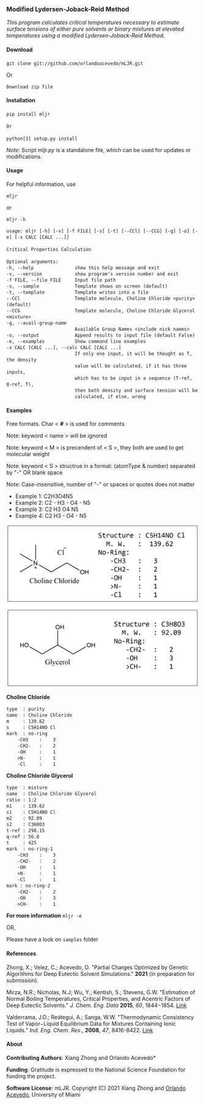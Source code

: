 ### Modified Lydersen-Joback-Reid Method

*This program calculates critical temperatures necessary to estimate surface tensions of either pure solvents or binary mixtures at elevated temperatures using a modified Lydersen-Joback-Reid Method.*

#### Download
```
git clone git://github.com/orlandoacevedo/mLJR.git
```
Or
```
Download zip file
```


#### Installation
```
pip install mljr

Or

python[3] setup.py install
```

*Note:* Script *mljr.py* is a standalone file, which can be used for updates or modifications.


#### Usage
For helpful information, use
```
mljr
```
or
```
mljr -h
```

```
usage: mljr [-h] [-v] [-f FILE] [-s] [-t] [--CCl] [--CCG] [-g] [-o] [-e] [-x CALC [CALC ...]]

Critical Properties Calculation

Optional arguments:
-h, --help               show this help message and exit
-v, --version            show program's version number and exit
-f FILE, --file FILE     Input file path
-s, --sample             Template shows on screen (default)
-t, --template           Template writes into a file
--CCl                    Template molecule, Choline Chloride <purity> (default)
--CCG                    Template molecule, Choline Chloride Glycerol <mixture>
-g, --avail-group-name
                         Available Group Names <include nick names>
-o, --output             Append results to input file (default False)
-e, --examples           Show command line examples
-x CALC [CALC ...], --calc CALC [CALC ...]
                         If only one input, it will be thought as T, the density
                         value will be calculated, if it has three inputs,
                         which has to be input in a sequence (T-ref, Q-ref, T),
                         then both density and surface tension will be
                         calculated, if else, wrong
```


#### Examples
Free formats. Char < **#** > is used for comments

Note: keyword < name > will be ignored

Note: keyword < M > is precendent of < S >, they both are used to get molecular weight

Note: keyword < S > structrue in a format: (atomType & number) separated by "-" OR blank space 

Note: Case-insensitive, number of "-" or spaces or quotes does not matter

-    Example 1:   C2H3O4N5
-    Example 2:   C2 - H3 - O4 - N5
-    Example 3:   C2   H3   O4   N5
-    Example 4:   C2   H3 - O4 - N5



![Choline Chloride Glycerol](images/CCG.png)


**Choline Chloride** 

```
type  : purity
name  : Choline Chloride
m     : 139.62
s     : C5H14NO Cl
mark  : no-ring
    -CH3    :    3
    -CH2-   :    2
    -OH     :    1
    >N-     :    1
    -Cl     :    1
```


**Choline Chloride Glycerol**
```
type  : mixture
name  : Choline Chloride Glycerol
ratio : 1:2
m1    : 139.62
s1    : C5H14NO Cl
m2    : 92.09
s2    : C3H8O3
t-ref : 298.15
q-ref : 56.0
t     : 425
mark  : no-ring-1
    -CH3    :    3
    -CH2-   :    2
    -OH     :    1
    >N-     :    1
    -Cl     :    1
mark : no-ring-2
    -CH2-   :    2
    -OH     :    3
    >CH-    :    1
```


**For more information**
```mljr -e```

OR,

Please have a look on `samples` folder

#### References

Zhong, X.; Velez, C.; Acevedo, O. "Partial Charges Optimized by Genetic Algorithms for Deep Eutectic Solvent Simulations." **2021** (in preparation for submission).

Mirza, N.R.; Nicholas, N.J; Wu, Y.; Kentish, S.; Stevens, G.W. "Estimation of Normal Boiling Temperatures, Critical Properties, and Acentric Factors of Deep Eutectic Solvents." *J. Chem. Eng. Data* **2015**, *60*, 1844−1854. [Link](https://pubs.acs.org/doi/abs/10.1021/acs.jced.5b00046)

Valderrama, J.O.; Reátegui, A.; Sanga, W.W. "Thermodynamic Consistency Test of Vapor−Liquid Equilibrium Data for Mixtures Containing Ionic Liquids." *Ind. Eng. Chem. Res.*, **2008**, *47*, 8416-8422. [Link](https://pubs.acs.org/doi/10.1021/ie800763x)

#### About
**Contributing Authors**: Xiang Zhong and Orlando Acevedo*

**Funding**: Gratitude is expressed to the National Science Foundation for funding the project.

**Software License**:
mLJR.
Copyright (C) 2021 Xiang Zhong and [Orlando Acevedo](http://www.acevedoresearch.com), University of Miami


